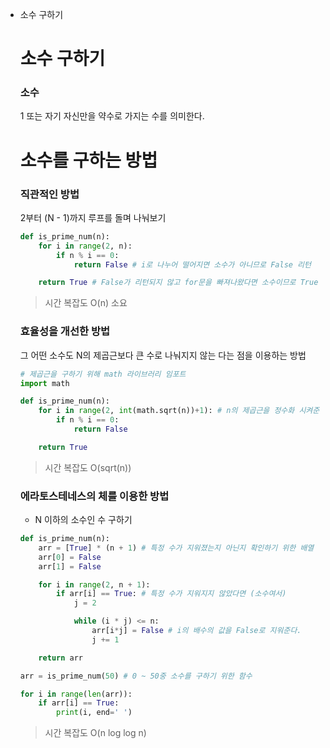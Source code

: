 - 소수 구하기
  # 소수 구하기
  ### 소수
  1 또는 자기 자신만을 약수로 가지는 수를 의미한다.
  # 소수를 구하는 방법
  ### 직관적인 방법
  2부터 (N - 1)까지 루프를 돌며 나눠보기
  ```python
  def is_prime_num(n):
      for i in range(2, n):
          if n % i == 0:
              return False # i로 나누어 떨어지면 소수가 아니므로 False 리턴

      return True # False가 리턴되지 않고 for문을 빠져나왔다면 소수이므로 True 리턴
  ```
  > 시간 복잡도 O(n) 소요
  ### 효율성을 개선한 방법
  그 어떤 소수도 N의 제곱근보다 큰 수로 나눠지지 않는 다는 점을 이용하는 방법
  ```python
  # 제곱근을 구하기 위해 math 라이브러리 임포트
  import math

  def is_prime_num(n):
      for i in range(2, int(math.sqrt(n))+1): # n의 제곱근을 정수화 시켜준 후 + 1
          if n % i == 0:
              return False

      return True
  ```
  > 시간 복잡도 O(sqrt(n))
  ### 에라토스테네스의 체를 이용한 방법
  - N 이하의 소수인 수 구하기
  ```python
  def is_prime_num(n):
      arr = [True] * (n + 1) # 특정 수가 지워졌는지 아닌지 확인하기 위한 배열
      arr[0] = False
      arr[1] = False

      for i in range(2, n + 1):
          if arr[i] == True: # 특정 수가 지워지지 않았다면 (소수여서)
              j = 2

              while (i * j) <= n:
                  arr[i*j] = False # i의 배수의 값을 False로 지워준다.
                  j += 1

      return arr

  arr = is_prime_num(50) # 0 ~ 50중 소수를 구하기 위한 함수

  for i in range(len(arr)):
      if arr[i] == True:
          print(i, end=' ')
  ```
  > 시간 복잡도 O(n log log n)

